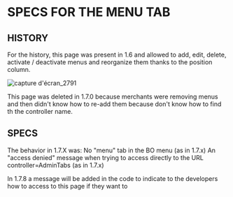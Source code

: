 # SPECS FOR THE MENU TAB

## HISTORY

For the history, this page was present in 1.6 and allowed to add, edit, delete, activate / deactivate menus and reorganize them thanks to the position column.

![capture d'écran_2791](https://user-images.githubusercontent.com/13449658/93895714-6c724480-fcf0-11ea-8527-544737685059.png)

This page was deleted in 1.7.0 because merchants were removing menus and then didn't know how to re-add them because don't know how to find th the controller name.

## SPECS

The behavior in 1.7.X was:
No "menu" tab in the BO menu (as in 1.7.x)
An "access denied" message when trying to access directly to the URL controller=AdminTabs (as in 1.7.x)

In 1.7.8 a message will be added in the code to indicate to the developers how to access to this page if they want to